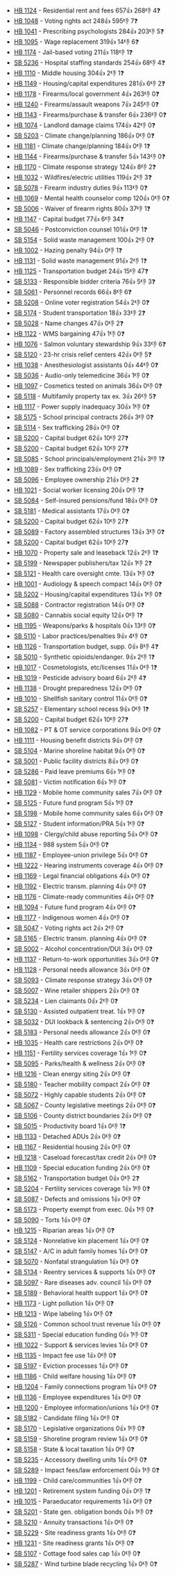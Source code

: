 * [HB 1124](hb/1124) - Residential rent and fees 657👍 268👎 4❓
* [HB 1048](hb/1048) - Voting rights act 248👍 595👎 7❓
* [HB 1041](hb/1041) - Prescribing psychologists 284👍 203👎 5❓
* [HB 1095](hb/1095) - Wage replacement 319👍 14👎 6❓
* [HB 1174](hb/1174) - Jail-based voting 211👍 118👎 1❓
* [SB 5236](sb/5236) - Hospital staffing standards 254👍 68👎 4❓
* [HB 1110](hb/1110) - Middle housing 304👍 2👎 1❓
* [HB 1149](hb/1149) - Housing/capital expenditures 281👍 6👎 2❓
* [HB 1178](hb/1178) - Firearms/local government 4👍 263👎 0❓
* [HB 1240](hb/1240) - Firearms/assault weapons 7👍 245👎 0❓
* [HB 1143](hb/1143) - Firearms/purchase & transfer 6👍 236👎 0❓
* [HB 1074](hb/1074) - Landlord damage claims 174👍 42👎 0❓
* [SB 5203](sb/5203) - Climate change/planning 186👍 0👎 0❓
* [HB 1181](hb/1181) - Climate change/planning 184👍 0👎 1❓
* [HB 1144](hb/1144) - Firearms/purchase & transfer 5👍 143👎 0❓
* [HB 1170](hb/1170) - Climate response strategy 124👍 8👎 2❓
* [HB 1032](hb/1032) - Wildfires/electric utilities 119👍 2👎 3❓
* [SB 5078](sb/5078) - Firearm industry duties 9👍 113👎 0❓
* [HB 1069](hb/1069) - Mental health counselor comp 120👍 0👎 0❓
* [SB 5006](sb/5006) - Waiver of firearm rights 80👍 37👎 1❓
* [HB 1147](hb/1147) - Capital budget 77👍 6👎 34❓
* [SB 5046](sb/5046) - Postconviction counsel 101👍 0👎 1❓
* [SB 5154](sb/5154) - Solid waste management 100👍 2👎 0❓
* [HB 1002](hb/1002) - Hazing penalty 94👍 0👎 1❓
* [HB 1131](hb/1131) - Solid waste management 91👍 2👎 1❓
* [HB 1125](hb/1125) - Transportation budget 24👍 15👎 47❓
* [SB 5133](sb/5133) - Responsible bidder criteria 76👍 5👎 3❓
* [SB 5061](sb/5061) - Personnel records 66👍 8👎 6❓
* [SB 5208](sb/5208) - Online voter registration 54👍 2👎 0❓
* [SB 5174](sb/5174) - Student transportation 18👍 33👎 2❓
* [SB 5028](sb/5028) - Name changes 47👍 0👎 2❓
* [HB 1122](hb/1122) - WMS bargaining 47👍 1👎 0❓
* [HB 1076](hb/1076) - Salmon voluntary stewardship 9👍 33👎 6❓
* [SB 5120](sb/5120) - 23-hr crisis relief centers 42👍 0👎 5❓
* [HB 1038](hb/1038) - Anesthesiologist assistants 0👍 44👎 0❓
* [SB 5036](sb/5036) - Audio-only telemedicine 36👍 1👎 0❓
* [HB 1097](hb/1097) - Cosmetics tested on animals 36👍 0👎 0❓
* [SB 5118](sb/5118) - Multifamily property tax ex. 3👍 26👎 5❓
* [HB 1117](hb/1117) - Power supply inadequacy 30👍 1👎 0❓
* [SB 5175](sb/5175) - School principal contracts 26👍 3👎 0❓
* [SB 5114](sb/5114) - Sex trafficking 28👍 0👎 0❓
* [SB 5200](sb/5200) - Capital budget 62👍 10👎 27❓
* [SB 5200](sb/5200) - Capital budget 62👍 10👎 27❓
* [SB 5085](sb/5085) - School principals/employment 21👍 3👎 1❓
* [HB 1089](hb/1089) - Sex trafficking 23👍 0👎 0❓
* [SB 5096](sb/5096) - Employee ownership 21👍 0👎 2❓
* [HB 1021](hb/1021) - Social worker licensing 20👍 0👎 1❓
* [SB 5084](sb/5084) - Self-insured pensions/fund 18👍 0👎 0❓
* [SB 5181](sb/5181) - Medical assistants 17👍 0👎 0❓
* [SB 5200](sb/5200) - Capital budget 62👍 10👎 27❓
* [SB 5089](sb/5089) - Factory assembled structures 13👍 3👎 0❓
* [SB 5200](sb/5200) - Capital budget 62👍 10👎 27❓
* [HB 1070](hb/1070) - Property sale and leaseback 12👍 2👎 1❓
* [SB 5199](sb/5199) - Newspaper publishers/tax 12👍 1👎 2❓
* [SB 5121](sb/5121) - Health care oversight cmte. 13👍 1👎 0❓
* [HB 1001](hb/1001) - Audiology & speech compact 14👍 0👎 0❓
* [SB 5202](sb/5202) - Housing/capital expenditures 13👍 1👎 0❓
* [SB 5088](sb/5088) - Contractor registration 14👍 0👎 0❓
* [SB 5080](sb/5080) - Cannabis social equity 12👍 0👎 1❓
* [HB 1195](hb/1195) - Weapons/parks & hospitals 0👍 13👎 0❓
* [SB 5110](sb/5110) - Labor practices/penalties 9👍 4👎 0❓
* [HB 1126](hb/1126) - Transportation budget, supp. 0👍 8👎 4❓
* [SB 5010](sb/5010) - Synthetic opioids/endanger. 9👍 2👎 1❓
* [HB 1017](hb/1017) - Cosmetologists, etc/licenses 11👍 0👎 1❓
* [HB 1019](hb/1019) - Pesticide advisory board 6👍 2👎 4❓
* [HB 1138](hb/1138) - Drought preparedness 12👍 0👎 0❓
* [HB 1010](hb/1010) - Shellfish sanitary control 11👍 0👎 0❓
* [SB 5257](sb/5257) - Elementary school recess 9👍 0👎 1❓
* [SB 5200](sb/5200) - Capital budget 62👍 10👎 27❓
* [HB 1082](hb/1082) - PT & OT service corporations 9👍 0👎 0❓
* [HB 1111](hb/1111) - Housing benefit districts 9👍 0👎 0❓
* [SB 5104](sb/5104) - Marine shoreline habitat 9👍 0👎 0❓
* [SB 5001](sb/5001) - Public facility districts 8👍 0👎 0❓
* [SB 5286](sb/5286) - Paid leave premiums 6👍 1👎 0❓
* [SB 5081](sb/5081) - Victim notification 6👍 1👎 0❓
* [HB 1129](hb/1129) - Mobile home community sales 7👍 0👎 0❓
* [SB 5125](sb/5125) - Future fund program 5👍 1👎 0❓
* [SB 5198](sb/5198) - Mobile home community sales 6👍 0👎 0❓
* [SB 5127](sb/5127) - Student information/PRA 5👍 1👎 0❓
* [HB 1098](hb/1098) - Clergy/child abuse reporting 5👍 0👎 0❓
* [HB 1134](hb/1134) - 988 system 5👍 0👎 0❓
* [HB 1187](hb/1187) - Employee-union privilege 5👍 0👎 0❓
* [HB 1222](hb/1222) - Hearing instruments coverage 4👍 0👎 0❓
* [HB 1169](hb/1169) - Legal financial obligations 4👍 0👎 0❓
* [HB 1192](hb/1192) - Electric transm. planning 4👍 0👎 0❓
* [HB 1176](hb/1176) - Climate-ready communities 4👍 0👎 0❓
* [HB 1094](hb/1094) - Future fund program 4👍 0👎 0❓
* [HB 1177](hb/1177) - Indigenous women 4👍 0👎 0❓
* [SB 5047](sb/5047) - Voting rights act 2👍 2👎 0❓
* [SB 5165](sb/5165) - Electric transm. planning 4👍 0👎 0❓
* [SB 5002](sb/5002) - Alcohol concentration/DUI 3👍 0👎 0❓
* [HB 1137](hb/1137) - Return-to-work opportunities 3👍 0👎 0❓
* [HB 1128](hb/1128) - Personal needs allowance 3👍 0👎 0❓
* [SB 5093](sb/5093) - Climate response strategy 3👍 0👎 0❓
* [SB 5007](sb/5007) - Wine retailer shippers 2👍 0👎 0❓
* [SB 5234](sb/5234) - Lien claimants 0👍 2👎 0❓
* [SB 5130](sb/5130) - Assisted outpatient treat. 1👍 1👎 0❓
* [SB 5032](sb/5032) - DUI lookback & sentencing 2👍 0👎 0❓
* [SB 5183](sb/5183) - Personal needs allowance 2👍 0👎 0❓
* [HB 1035](hb/1035) - Health care restrictions 2👍 0👎 0❓
* [HB 1151](hb/1151) - Fertility services coverage 1👍 1👎 0❓
* [SB 5095](sb/5095) - Parks/health & wellness 2👍 0👎 0❓
* [HB 1216](hb/1216) - Clean energy siting 2👍 0👎 0❓
* [SB 5180](sb/5180) - Teacher mobility compact 2👍 0👎 0❓
* [SB 5072](sb/5072) - Highly capable students 2👍 0👎 0❓
* [SB 5067](sb/5067) - County legislative meetings 2👍 0👎 0❓
* [SB 5106](sb/5106) - County district boundaries 2👍 0👎 0❓
* [SB 5015](sb/5015) - Productivity board 1👍 0👎 1❓
* [HB 1133](hb/1133) - Detached ADUs 2👍 0👎 0❓
* [HB 1167](hb/1167) - Residential housing 2👍 0👎 0❓
* [HB 1218](hb/1218) - Caseload forecast/tax credit 2👍 0👎 0❓
* [HB 1109](hb/1109) - Special education funding 2👍 0👎 0❓
* [SB 5162](sb/5162) - Transportation budget 0👍 0👎 2❓
* [SB 5204](sb/5204) - Fertility services coverage 1👍 1👎 0❓
* [SB 5087](sb/5087) - Defects and omissions 1👍 0👎 0❓
* [SB 5173](sb/5173) - Property exempt from exec. 0👍 1👎 0❓
* [SB 5090](sb/5090) - Torts 1👍 0👎 0❓
* [HB 1215](hb/1215) - Riparian areas 1👍 0👎 0❓
* [SB 5124](sb/5124) - Nonrelative kin placement 1👍 0👎 0❓
* [SB 5147](sb/5147) - A/C in adult family homes 1👍 0👎 0❓
* [SB 5070](sb/5070) - Nonfatal strangulation 1👍 0👎 0❓
* [SB 5134](sb/5134) - Reentry services & supports 1👍 0👎 0❓
* [SB 5097](sb/5097) - Rare diseases adv. council 1👍 0👎 0❓
* [SB 5189](sb/5189) - Behavioral health support 1👍 0👎 0❓
* [HB 1173](hb/1173) - Light pollution 1👍 0👎 0❓
* [HB 1213](hb/1213) - Wipe labeling 1👍 0👎 0❓
* [SB 5126](sb/5126) - Common school trust revenue 1👍 0👎 0❓
* [SB 5311](sb/5311) - Special education funding 0👍 1👎 0❓
* [HB 1022](hb/1022) - Support & services levies 1👍 0👎 0❓
* [HB 1135](hb/1135) - Impact fee use 1👍 0👎 0❓
* [SB 5197](sb/5197) - Eviction processes 1👍 0👎 0❓
* [HB 1186](hb/1186) - Child welfare housing 1👍 0👎 0❓
* [HB 1204](hb/1204) - Family connections program 1👍 0👎 0❓
* [HB 1136](hb/1136) - Employee expenditures 1👍 0👎 0❓
* [HB 1200](hb/1200) - Employee information/unions 1👍 0👎 0❓
* [SB 5182](sb/5182) - Candidate filing 1👍 0👎 0❓
* [SB 5170](sb/5170) - Legislative organizations 0👍 1👎 0❓
* [SB 5159](sb/5159) - Shoreline program review 1👍 0👎 0❓
* [SB 5158](sb/5158) - State & local taxation 1👍 0👎 0❓
* [SB 5235](sb/5235) - Accessory dwelling units 1👍 0👎 0❓
* [SB 5289](sb/5289) - Impact fees/law enforcement 0👍 1👎 0❓
* [HB 1199](hb/1199) - Child care/communities 1👍 0👎 0❓
* [HB 1201](hb/1201) - Retirement system funding 0👍 0👎 1❓
* [HB 1015](hb/1015) - Paraeducator requirements 1👍 0👎 0❓
* [SB 5201](sb/5201) - State gen. obligation bonds 0👍 1👎 0❓
* [SB 5210](sb/5210) - Annuity transactions 1👍 0👎 0❓
* [SB 5229](sb/5229) - Site readiness grants 1👍 0👎 0❓
* [HB 1231](hb/1231) - Site readiness grants 1👍 0👎 0❓
* [SB 5107](sb/5107) - Cottage food sales cap 1👍 0👎 0❓
* [SB 5287](sb/5287) - Wind turbine blade recycling 1👍 0👎 0❓